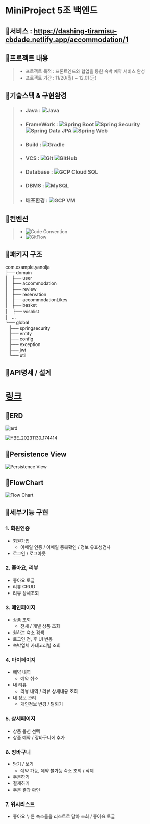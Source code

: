# MiniProject 5조 백엔드  

## 📌서비스 : https://dashing-tiramisu-cbdade.netlify.app/accommodation/1


## 📌프로젝트 내용
> - 프로젝트 목적 :  프론트엔드와 협업을 통한 숙박 예약 서비스 완성
> - 프로젝트 기간 : 11/20(월) ~ 12.01(금)

## 📌기술스택 & 구현환경
> - ### Java : ![Java](https://img.shields.io/badge/java-11-red.svg)
> - ### FrameWork : ![Spring Boot](https://img.shields.io/badge/springboot-3.1.5-brightgreen.svg)  ![Spring Security](https://img.shields.io/badge/springsecurity-brightgreen.svg) ![Spring Data JPA](https://img.shields.io/badge/spring%20data%20JPA-brightgreen.svg)  ![Spring Web](https://img.shields.io/badge/spring%20web-brightgreen.svg)
> - ### Build : ![Gradle](https://img.shields.io/badge/Build-Gradle-blue.svg)
> - ### VCS : ![Git](https://img.shields.io/badge/VCS-Git-orange.svg) ![GitHub](https://img.shields.io/badge/Github-black.svg)
> - ### Database : ![GCP Cloud SQL](https://img.shields.io/badge/Database-GCP%20Cloud%20SQL-yellow.svg)
> - ### DBMS : ![MySQL](https://img.shields.io/badge/DBMS-MySQL-blue.svg)
> - ### 배포환경 : ![GCP VM](https://img.shields.io/badge/배포%20환경-GCP%20VM%20ubuntu%2020-blue.svg)

## 📌컨벤션
> - ![Code Convention](https://img.shields.io/badge/Code%20Convention-IntelliJ%20Java%20Google%20Style-brightgreen.svg)
> - ![GitFlow](https://img.shields.io/badge/GitFlow-Workflow-orange.svg)

## 📌패키지 구조
 com.example.yanolja  
 ├── domain  
 │   ├── user  
 │   ├── accommodation  
 │   ├── review  
 │   ├── reservation  
 │   ├── accommodationLikes  
 │   ├── basket  
 │　├── wishlist  
 │   ...  
 └── global  
    ├── springsecurity  
    ├── entity  
    ├── config  
    ├── exception  
    ├── jwt  
    └── util  


## 📌API명세 / 설계  
# [링크](https://documenter.getpostman.com/view/14269013/2s9YeBfu36#f3b52c96-ce6c-42fb-b1e5-cc8c93017f97)  

## 📌ERD  
![erd](https://github.com/BackInGone/-----2/assets/64956292/097edab4-55ef-404f-b955-65c53deb9541)  

![YBE_20231130_174414](https://github.com/BackInGone/-----2/assets/64956292/c353b50f-e4e7-46e8-ac17-915cf8e23d5f)  


## 📌Persistence View  
![Persistence View](https://github.com/BackInGone/-----2/assets/64956292/9a6c943b-b8f2-4646-8fd5-491e48b5cf0c)  

## 📌FlowChart  
![Flow Chart](https://github.com/BackInGone/-----2/assets/64956292/9f7865fc-4b9a-4144-8a29-fdcb4aa8c769)  

  
  

## 📌세부기능 구현

### 1. 회원인증
- 회원가입
    - 이메일 인증 / 이메일 중복확인 / 정보 유효성검사
- 로그인 / 로그아웃

### 2. 좋아요, 리뷰
- 좋아요 토글
- 리뷰 CRUD
- 리뷰 상세조회

### 3. 메인페이지
- 상품 조회
    - 전체 / 개별 상품 조회
- 원하는 숙소 검색
- 로그인 전, 후 UI 변동
- 숙박업체 카테고리별 조회

### 4. 마이페이지
- 예약 내역
    - 예약 취소
- 내 리뷰
    - 리뷰 내역 / 리뷰 상세내용 조회
- 내 정보 관리
    - 개인정보 변경 / 탈퇴기

### 5. 상세페이지
- 상품 옵션 선택
- 상품 예약 / 장바구니에 추가

### 6. 장바구니
- 담기 / 보기
    - 예약 가능, 예약 불가능 숙소 조회 / 삭제
- 주문하기
- 결제하기
- 주문 결과 확인

### 7. 위시리스트
- 좋아요 누른 숙소들을 리스트로 담아 조회 / 좋아요 토글
